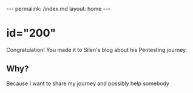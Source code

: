 
--- permalink: /index.md layout: home --- 
<h1> id="200" </h1>
<p> Congratulation! You made it to Silen's blog about his Pentesting journey. </p>

<h2> Why? </h2>
<p> Because I want to share my journey and possibly help somebody </p>

